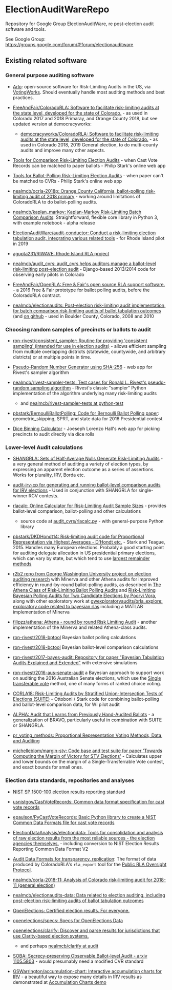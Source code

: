 # ElectionAuditWareRepo
Repository for Google Group ElectionAuditWare, re post-election audit software and tools.

See Google Group:
    https://groups.google.com/forum/#!forum/electionauditware

## Existing related software

### General purpose auditing software

* [Arlo](https://github.com/votingworks/arlo): open-source software for Risk-Limiting Audits in the US, via [VotingWorks](https://voting.works). Should eventually handle most auditing methods and best practices.
* [FreeAndFair/ColoradoRLA: Software to facilitate risk-limiting audits at the state level, developed for the state of Colorado.](https://github.com/FreeAndFair/ColoradoRLA) - as used in Colorado 2017 and 2018 Primaray, and Orange County 2018, but see updated version at democracyworks:
  * [democracyworks/ColoradoRLA: Software to facilitate risk-limiting audits at the state level, developed for the state of Colorado.](https://github.com/democracyworks/ColoradoRLA) - as used in Colorado 2018, 2019 General election, to do multi-county audits and improve many other aspects.
* [Tools for Comparison Risk-Limiting Election Audits](https://www.stat.berkeley.edu/~stark/Vote/auditTools.htm) - when Cast Vote Records can be matched to paper ballots - Philip Stark's online web app
* [Tools for Ballot-Polling Risk-Limiting Election Audits](https://www.stat.berkeley.edu/~stark/Vote/ballotPollTools.htm) - when paper can't be matched to CVRs - Philip Stark's online web app

* [nealmcb/ocrla-2018p: Orange County California, ballot-polling risk-limiting audit of 2018 primary](https://github.com/nealmcb/ocrla-2018p) - working around limitations of ColoradoRLA to do ballot-polling audits.

* [nealmcb/kaplan\_markov: Kaplan-Markov Risk\-Limiting Batch Comparison Audits](https://github.com/nealmcb/kaplan_markov): Straightforward, flexible core library in Python 3, with example notebook - alpha release
* [ElectionAuditWare/audit-conductor: Conduct a risk-limiting election tabulation audit, integrating various related tools](https://github.com/ElectionAuditWare/audit-conductor) - for Rhode Island pilot in 2019
* [agupta231/RIWAVE: Rhode Island RLA project](https://github.com/agupta231/RIWAVE)
* [nealmcb/audit_cvrs: audit_cvrs helps auditors manage a ballot-level risk-limiting post-election audit](https://github.com/nealmcb/audit_cvrs) - Django-based 2013/2014 code for observing early pilots in Colorado  
* [FreeAndFair/OpenRLA: Free & Fair's open source RLA support software.](https://github.com/FreeAndFair/OpenRLA) - a 2016 Free & Fair prototype for ballot polling audits, before the ColoradoRLA contract.
* [nealmcb/electionaudits: Post-election risk-limiting audit implementation, for batch comparison risk-limiting audits of ballot tabulation outcomes](http://bcn.boulder.co.us/~neal/electionaudits/) (and [on github](https://github.com/nealmcb/electionaudits) - used in Boulder County, Colorado, 2008 and 2010

### Choosing random samples of precincts or ballots to audit

* [ron-rivest/consistent_sampler: Routine for providing 'consistent sampling' (intended for use in election audits)](https://github.com/ron-rivest/consistent_sampler) - allows efficient sampling from multiple overlapping districts (statewide, countywide, and arbitrary districts) or at multiple points in time.

* [Pseudo-Random Number Generator using SHA-256](https://www.stat.berkeley.edu/~stark/Java/Html/sha256Rand.htm) - web app for Rivest's sampler algorithm

* [nealmcb/rivest-sampler-tests: Test cases for Ronald L. Rivest's pseudo-random sampling algorithm](https://github.com/nealmcb/rivest-sampler-tests) - Rivest's classic "sampler" Python implementation of the algorithm underlying many risk-limiting audits
  * and [nealmcb/rivest-sampler-tests at python-test](https://github.com/nealmcb/rivest-sampler-tests/tree/python-test)

* [pbstark/BernoulliBallotPolling: Code for Bernoulli Ballot Polling paper](https://github.com/pbstark/BernoulliBallotPolling): geometric_skipping, SPRT, and state data for 2016 Presidential contest
* [Dice Binning Calculator](https://www.josephhall.org/dicebins.php) - Joeseph Lorenzo Hall's web app for picking precincts to audit directly via dice rolls


### Lower-level Audit calculations
* [SHANGRLA: Sets of Half-Average Nulls Generate Risk-Limiting Audits](https://github.com/pbstark/SHANGRLA) - a very general method of auditing a variety of election types, by expressing an apparent election outcome as a series of assertions. Works for plurality, IRV, Borda etc.
* [audit-irv-cp for generating and running ballot-level comparison audits for IRV elections](https://github.com/michelleblom/audit-irv-cp) - Used in conjunction with SHANGRLA for single-winner RCV contests.
* [rlacalc: Online Calculator for Risk-Limiting Audit Sample Sizes](http://bcn.boulder.co.us/~neal/electionaudits/rlacalc.html) - provides ballot-level comparison, ballot-polling and other calculations
  * source code at [audit_cvrs/rlacalc.py](https://github.com/nealmcb/audit_cvrs/blob/ballot-polling/audit_cvrs/rlacalc.py) - with general-purpose Python library
* [pbstark/DKDHondt14: Risk-limiting audit code for Proportional Representation via Highest Averages - D'Hondt etc.](https://github.com/pbstark/DKDHondt14/blob/master/danmark14EU.ipynb) - Stark and Teague, 2015. Handles many European elections. Probably a good starting point for auditing delegate allocation in US presidential primary elections, which can vary by state, but which tend to use [largest remainder methods](https://en.wikipedia.org/wiki/Largest_remainder_method)
* [r2b2 repo from George Washington University project on election auditing research](https://github.com/gwexploratoryaudits/r2b2) with Minerva and other Athena audits for improved efficiency in round-by-round ballot-polling audits, as described in [The Athena Class of Risk-Limiting Ballot Polling Audits](https://arxiv.org/abs/2008.02315) and [Risk-Limiting Bayesian Polling Audits for Two Candidate Elections by Poorvi Vora](http://arxiv.org/abs/1902.00999), along with other exploratory work at [gwexploratoryaudits/brla\_explore: exploratory code related to bayesian rlas](https://github.com/gwexploratoryaudits/brla_explore) including a MATLAB implementation of Minerva
* [filipzz/athena: Athena \- round by round Risk Limiting Audit](https://github.com/filipzz/athena) - another implementation of the Minerva and related Athena-class audits.
* [ron-rivest/2018-bptool](https://github.com/ron-rivest/2018-bptool) Bayesian ballot polling calculations
* [ron-rivest/2018-bctool](https://github.com/ron-rivest/2018-bctool) Bayesian ballot-level comparison calculations
* [ron-rivest/2017-bayes-audit: Repository for paper "Bayesian Tabulation Audits Explained and Extended"](https://github.com/ron-rivest/2017-bayes-audit) with extensive simulations
* [ron-rivest/2016-aus-senate-audit](https://github.com/ron-rivest/2016-aus-senate-audit) a Bayesian approach to support work on auditing the 2016 Australian Senate elections, which use the [Single transferable vote](https://en.wikipedia.org/wiki/Single_transferable_vote) method, one of many forms of ranked choice voting.

* [CORLA18: Risk-Limiting Audits by Stratified Union-Intersection Tests of Elections (SUITE)](https://github.com/pbstark/CORLA18) - Ottoboni / Stark code for combining ballot-polling and ballot-level comparison data, for WI pilot audit
* [ALPHA: Audit that Learns from Previously Hand-Audited Ballots](https://github.com/pbstark/alpha) - a generalization of BRAVO, particularly useful in combination with SUITE or SHANGRLA.
* [pr_voting_methods: Proportional Representation Voting Methods, Data, and Auditing](https://github.com/nealmcb/pr_voting_methods)
* [michelleblom/margin-stv: Code base and test suite for paper 'Towards Computing the Margin of Victory for STV Elections'](https://github.com/michelleblom/margin-stv) - Calculates upper and lower bounds on the margin of a Single-Transferrable Vote contest, and exact bounds for small ones.

### Election data standards, repositories and analyses
* [NIST SP 1500-100 election results reporting standard](https://www.nist.gov/itl/voting/interoperability/election-results-reporting-cdf)
* [usnistgov/CastVoteRecords: Common data format specification for cast vote records](https://github.com/usnistgov/CastVoteRecords)
* [epaulson/PyCastVoteRecords: Basic Python library to create a NIST Common Data Formats file for cast vote records](https://github.com/epaulson/PyCastVoteRecords)
* [ElectionDataAnalysis/electiondata: Tools for consolidation and analysis of raw election results from the most reliable sources - the election agencies themselves\.](https://github.com/ElectionDataAnalysis/electiondata) - including conversion to NIST Election Results Reporting Common Data Format V2
* [Audit Data Formats for transparency, replication](https://github.com/democracyworks/ColoradoRLA/blob/master/docs/26_export_manual.md): The format of data produced by ColoradoRLA's `rla_export` tool for the [Public RLA Oversight Protocol](http://bcn.boulder.co.us/~neal/elections/PublicRLAOversightProtocol.pdf).
* [nealmcb/corla-2018-11: Analysis of Colorado risk-limiting audit for 2018-11 (general election)](https://github.com/nealmcb/corla-2018-11)

* [nealmcb/electionaudits-data: Data related to election auditing, including post-election risk-limiting audits of ballot tabulation outcomes](https://github.com/nealmcb/electionaudits-data)
* [OpenElections: Certified election results. For everyone.](http://www.openelections.net/)
* [openelections/specs: Specs for OpenElections Data](https://github.com/openelections/specs)
* [openelections/clarify: Discover and parse results for jurisdictions that use Clarity-based election systems.](https://github.com/openelections/clarify)
  * and perhaps [nealmcb/clarify at audit](https://github.com/nealmcb/clarify/tree/audit)

* [SOBA: Secrecy-preserving Observable Ballot-level Audit - arxiv 1105.5803](https://arxiv.org/abs/1105.5803) - would presumably need a modified CVR standard

* [GSWarrington/accumulation-chart: Interactive accumulation charts for IRV](https://github.com/GSWarrington/accumulation-chart) - a beautiful way to expose many details in IRV results as demonstrated at [Accumulation Charts demo](http://www.cems.uvm.edu/~gswarrin/accumulation-chart.html)
